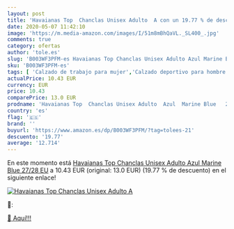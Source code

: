 ```yaml
---
layout: post
title: 'Havaianas Top  Chanclas Unisex Adulto  A con un 19.77 % de descuento'
date: 2020-05-07 11:42:10
image: 'https://m.media-amazon.com/images/I/51m8mBhQaVL._SL400_.jpg'
comments: true
category: ofertas
author: 'tole.es'
slug: 'B003WF3PFM-es Havaianas Top Chanclas Unisex Adulto Azul Marine Blue...'
sku: 'B003WF3PFM-es'
tags: [ 'Calzado de trabajo para mujer','Calzado deportivo para hombre','Calzado sanitario y de hostelería para mujer','Chanclas y sandalias de piscina para hombre','Sandalias y chanclas para niña','Zapatillas y calzado deportivo para hombre','Zapatos','Zapatos para hombre','Zapatos para mujer','Zapatos para niñas pequeñas','Zapatos y complementos','Zuecos sanitarios y de hostelería para mujer','Zuecos y mules para hombre','chanclas', ]
actualPrice: 10.43 EUR
currency: EUR
price: 10.43
comparePrice: 13.0 EUR
prodname: 'Havaianas Top  Chanclas Unisex Adulto  Azul  Marine Blue   27/28 EU'
country: 'es'
flag: '🇪🇸'
brand: ''
buyurl: 'https://www.amazon.es/dp/B003WF3PFM/?tag=tolees-21'
descuento: '19.77'
average: '12.714'
---
```


En este momento está [Havaianas Top  Chanclas Unisex Adulto  Azul  Marine Blue   27/28 EU](https://www.amazon.es/dp/B003WF3PFM/?tag=tolees-21) a 10.43 EUR (original: 13.0 EUR) (19.77 %  de descuento) en el siguiente enlace!

[![Havaianas Top  Chanclas Unisex Adulto  A](https://m.media-amazon.com/images/I/51m8mBhQaVL._SL400_.jpg)](https://www.amazon.es/dp/B003WF3PFM/?tag=tolees-21)

🔎:


[🛒 Aquí!!!](https://www.amazon.es/dp/B003WF3PFM/?tag=tolees-21)
